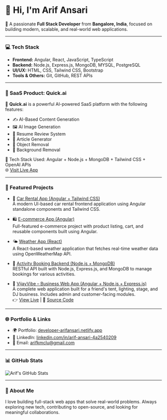 # 👋 Hi, I'm Arif Ansari

🚀 A passionate **Full Stack Developer** from **Bangalore, India**, focused on building modern, scalable, and real-world web applications.

---

### 💻 Tech Stack

- **Frontend:** Angular, React, JavaScript, TypeScript  
- **Backend:** Node.js, Express.js, MongoDB, MYSQL, PostgreSQL  
- **UI/UX:** HTML, CSS, Tailwind CSS, Bootstrap  
- **Tools & Others:** Git, GitHub, REST APIs

---

### 🧠 SaaS Product: Quick.ai

🔹 **Quick.ai** is a powerful AI-powered SaaS platform with the following features:
- ✍️ AI-Based Content Generation  
- 🖼️ AI Image Generation  
- 📄 Resume Review System  
- 📰 Article Generator  
- 🧽 Object Removal  
- 🎨 Background Removal

🧪 Tech Stack Used: Angular + Node.js + MongoDB + Tailwind CSS + OpenAI APIs  
🌐 [Visit Live App](https://quickai.example.com) 

---

### 📌 Featured Projects

- 🚗 [Car Rental App (Angular + Tailwind CSS)](#)  
  A modern UI-based car rental frontend application using Angular standalone components and Tailwind CSS.

- 🛍️ [E-commerce App (Angular)](#)  
  Full-featured e-commerce project with product listing, cart, and reusable components built using Angular.

- 🌤️ [Weather App (React)](#)  
  A React-based weather application that fetches real-time weather data using OpenWeatherMap API.

- 📅 [Activity Booking Backend (Node.js + MongoDB)](#)  
  RESTful API built with Node.js, Express.js, and MongoDB to manage bookings for various activities.

- 🎪 [VijayVibe – Business Web App (Angular + Node.js + Express.js)](https://vijayvibe-web.netlify.app/)  
  A complete web application built for a friend's tent, lighting, stage, and DJ business. Includes admin and customer-facing modules.  
  👉 [View Live](https://vijayvibe-web.netlify.app/) | 🔗 [Source Code](https://github.com/your-username/vijayvibe) 

---

### 🌐 Portfolio & Links

- 🌍 Portfolio: [developer-arifansari.netlify.app](https://developer-arifansari.netlify.app/)  
- 💼 LinkedIn: [linkedin.com/in/arif-ansari-4a2540209](https://www.linkedin.com/in/arif-ansari-4a2540209/)  
- 📧 Email: [arifkmclu@gmail.com](mailto:arifkmclu@gmail.com)

---

### 📊 GitHub Stats

![Arif's GitHub Stats](https://github-readme-stats.vercel.app/api?username=arifansari8299&show_icons=true&theme=tokyonight)

---

### 💬 About Me

I love building full-stack web apps that solve real-world problems. Always exploring new tech, contributing to open-source, and looking for meaningful collaborations.
